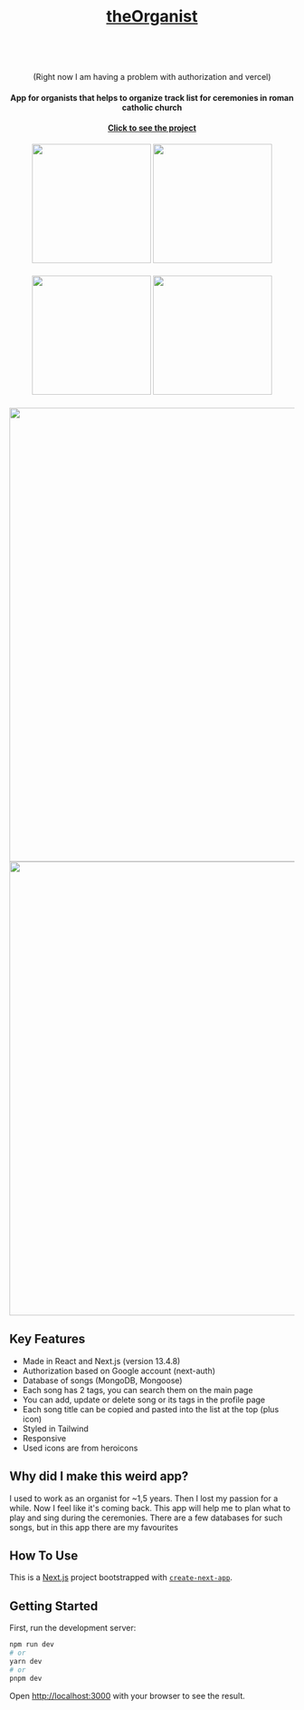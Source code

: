 <h1 align="center">
  <br>
  <a href="https://the-organist-git-main-nnikiforuk.vercel.app" target="_blank"><p>theOrganist</p></a>
  
  <br>
</h1>
<p align="center">(Right now I am having a problem with authorization and vercel) </p>

<h4 align="center">App for organists that helps to organize track list for ceremonies in roman catholic church</h4>
<h4 align="center"> <a href="https://the-organist-git-main-nnikiforuk.vercel.app" target="_blank">Click to see the project</a> </h4>

<h4 align="center">
<img src="https://github.com/NNikiforuk/theOrganist/assets/104830490/c46b0b53-ca47-4ba8-9ea3-cd6cfa120c4c" width="210"/>
<img src="https://github.com/NNikiforuk/theOrganist/assets/104830490/4c52cb9a-94f4-4e08-8b50-ec4e77ae304c" width="210"/>
</h4>
<h4 align="center">
<img src="https://github.com/NNikiforuk/theOrganist/assets/104830490/ad5e5ea9-29ca-4369-9a61-f0c0af43dc20" width="210"/>
<img src="https://github.com/NNikiforuk/theOrganist/assets/104830490/d8cda794-ed13-4b3a-a2a6-6aaa8ed55fda" width="210"/>
</h4>
<h4 align="center">
<img src="https://github.com/NNikiforuk/theOrganist/assets/104830490/069717b0-306f-4231-a609-90bb9bee20c4" width="800" />
<img src="https://github.com/NNikiforuk/theOrganist/assets/104830490/de7d2105-9c4d-47b4-93ab-47ce272c5c13" width="800" />
</h4>



## Key Features

* Made in React and Next.js (version 13.4.8)
* Authorization based on Google account (next-auth)
* Database of songs (MongoDB, Mongoose)
* Each song has 2 tags, you can search them on the main page
* You can add, update or delete song or its tags in the profile page
* Each song title can be copied and pasted into the list at the top (plus icon)
* Styled in Tailwind
* Responsive
* Used icons are from heroicons



## Why did I make this weird app?
I used to work as an organist for ~1,5 years. Then I lost my passion for a while. Now I feel like it's coming back. This app will help me to plan what to play and sing during the ceremonies. There are a few databases for such songs, but in this app there are my favourites


  
## How To Use
This is a [Next.js](https://nextjs.org/) project bootstrapped with [`create-next-app`](https://github.com/vercel/next.js/tree/canary/packages/create-next-app).

## Getting Started

First, run the development server:

```bash
npm run dev
# or
yarn dev
# or
pnpm dev
```

Open [http://localhost:3000](http://localhost:3000) with your browser to see the result.

